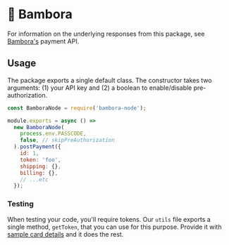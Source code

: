 # 💸 Bambora

For information on the underlying responses from this
package, see [Bambora's](https://dev.na.bambora.com/docs/)
payment API.

## Usage

The package exports a single default class. The constructor
takes two arguments: (1) your API key and (2) a boolean to
enable/disable pre-authorization.

```javascript
const BamboraNode = require('bambora-node');

module.exports = async () =>
  new BamboraNode(
    process.env.PASSCODE,
    false, // skipPreAuthorization
  ).postPayment({
    id: 1,
    token: 'foo',
    shipping: {},
    billing: {},
    // ...etc
  });
```

### Testing

When testing your code, you'll require tokens. Our `utils`
file exports a single method, `getToken`, that you can use
for this purpose. Provide it with
[sample card details](https://dev.na.bambora.com/docs/references/payment_APIs/test_cards/)
and it does the rest.
